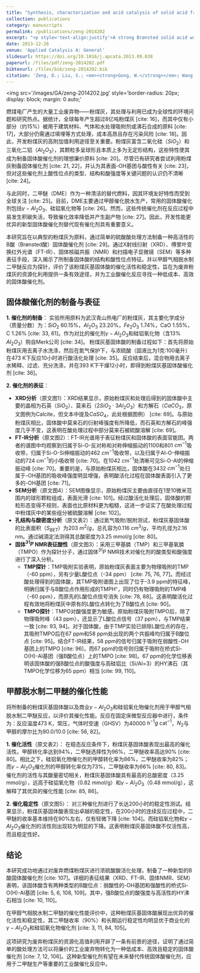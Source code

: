 ```yaml
---
title: "Synthesis, characterization and acid catalysis of solid acid from peanut shell"
collection: publications
category: manuscripts
permalink: /publications/zeng-2014202
excerpt: "<p style='text-align:justify'>A strong Brønsted solid acid was synthesized by sulfonation of the partially carbonized agricultural biowaste peanut shell. The acidity of the Brønsted solid acid was characterized by X-ray diffraction (XRD), Fourier-transform infrared spectra (FT-IR) and solid-state nuclear magnetic resonance (NMR) spectroscopy. The characterization results show that sulfonation on the peanut shell carbon produces a carbon based solid acid containing three functional Brønsted acid sites, weak acidic single bondOH groups, strong acidic single bondCOOH and single bondSO3H groups. The acid strength of the solid acid is stronger than that of HZSM-5(Si/Al = 75), but still weaker than that of 100% H2SO4. The catalytic reaction tests indicate that this solid acid catalyst exhibits high activity and excellent recyclability for biodiesel production.</p><img src='/images/GA/zeng-2014202.jpg' style='width: 400px; border-radius: 20px; display: block; margin: 0 auto;'>"
date: 2013-12-26
venue: 'Applied Catalysis A: General'
slidesurl: https://doi.org/10.1016/j.apcata.2013.09.038
paperurl: /files/pdf/zeng-2014202.pdf
bibtexurl: /files/bib/zeng-2014202.bib
citation: 'Zeng, D.; Liu, S.; <em><strong>Gong, W.</strong></em>; Wang, G.; Qiu, J.; Chen, H. Synthesis, Characterization and Acid Catalysis of Solid Acid from Peanut Shell. <em>Applied Catalysis A: General</em> <strong>2014</strong>, <em>469</em>, 284&ndash;289. https://doi.org/10.1016/j.apcata.2013.09.038.'
---
```



<img src='/images/GA/zeng-2014202.jpg' style='border-radius: 20px; display: block; margin: 0 auto;'


燃煤电厂产生的大量工业废弃物——粉煤灰，其处理与利用已成为全球性的环境问题和研究热点。据统计，全球每年产生超过8亿吨粉煤灰 [cite: 16]，而其中仅有小部分（约15%）被用于建筑材料、气体和水处理吸附剂或沸石合成的原料 [cite: 17]，大部分仍需通过填埋等方式处理，成本高昂且存在污染风险 [cite: 18]。因此，开发粉煤灰的高附加值利用途径至关重要。粉煤灰富含二氧化硅（$SiO_2$）和三氧化二铝（$Al_2O_3$），其颗粒多呈球形且本质上多为无定形结构，这些特性使其成为制备固体酸催化剂的理想廉价原料 [cite: 20]。尽管已有研究者尝试利用粉煤灰制备固体催化剂 [cite: 21, 22]，并认为其表面-OH基团与酸性有关 [cite: 23]，但对这些催化剂上酸性位点的类型、结构和酸强度等关键问题的认识仍不清晰 [cite: 24]。

与此同时，二甲醚（DME）作为一种清洁的替代燃料，因其环境友好特性而受到全球关注 [cite: 25]。目前，DME主要通过甲醇催化脱水生产，常用的固体酸催化剂包括$\gamma-Al_2O_3$、硅铝氧化物等 [cite: 26]。然而，这些传统催化剂在反应过程中易发生积碳失活，导致催化效率降低并产生副产物 [cite: 27]。因此，开发性能更优异的新型固体酸催化剂替代现有催化剂具有重要意义。

本研究旨在以典型的粉煤灰为原料，通过简单的硫酸酸处理方法制备一种高活性的B酸（Brønsted酸）固体酸催化剂 [cite: 29]。通过X射线衍射（XRD）、傅里叶变换红外光谱（FT-IR）、固体核磁共振（NMR）和扫描电子显微镜（SEM）等多种表征手段，深入揭示了所制备固体酸的结构和酸性位点特征。并以甲醇气相脱水制二甲醚反应为探针，评价了该粉煤灰基固体酸的催化活性和稳定性，旨在为废弃粉煤灰的资源化利用提供一条有效途径，并为工业酸催化反应寻找一种低成本、高效的固体酸催化剂。

## 固体酸催化剂的制备与表征

**1. 催化剂的制备**：
实验所用原料为武汉青山热电厂的粉煤灰，其主要化学成分（质量分数）为：$SiO_2$ 60.15%，$Al_2O_3$ 23.20%，$Fe_2O_3$ 1.74%，CaO 1.55%，C 1.26% [cite: 33, 61]。作为对比的催化剂$\gamma-Al_2O_3$和硅铝氧化物（含13% $Al_2O_3$）购自Merk公司 [cite: 34]。
粉煤灰基固体酸的制备过程如下：首先将原始粉煤灰用去离子水洗涤，然后在氮气保护下，与浓硫酸（固液比为1克:100毫升）在473 K下反应10小时进行酸活化处理 [cite: 35]。反应结束后，混合物用去离子水稀释、过滤、充分洗涤，并在393 K下干燥12小时，即得到粉煤灰基固体酸催化剂 [cite: 36]。

**2. 催化剂的表征**：
* **XRD分析**（原文图1）：XRD结果显示，原始粉煤灰和处理后得到的固体酸中主要的晶相为石英（$SiO_2$）、莫来石（$2SiO_2 \cdot 3Al_2O_3$）和方解石（$CaCO_3$，原文图例为Calcite，但文本中提及$CaSO_4$，此处根据图例） [cite: 69]。与原始粉煤灰相比，固体酸中莫来石的衍射峰强度有所降低，而石英和方解石的峰强度几乎不变，这表明在酸处理过程中部分莫来石被硫酸溶解 [cite: 69]。
* **FT-IR分析**（原文图2）：FT-IR光谱用于表征粉煤灰和固体酸的表面官能团。两者的谱图中均观察到归属于Si-O-反对称和对称伸缩振动的1100和801 $cm^{-1}$吸收带，归属于Si-O-Si伸缩振动的462 $cm^{-1}$吸收带，以及归属于Al-O-伸缩振动的724 $cm^{-1}$的小吸收带 [cite: 70]。在1042 $cm^{-1}$处清晰可见Si-O-Al的伸缩振动峰 [cite: 70]。重要的是，与原始粉煤灰相比，固体酸在3432 $cm^{-1}$处归属于-OH基团的吸收峰强度明显增强，表明酸活化过程在固体酸表面引入了更多的-OH基团 [cite: 71]。
* **SEM分析**（原文图4）：SEM图像显示，原始粉煤灰主要由直径在1至10微米范围内的球形颗粒组成，表面光滑 [cite: 101]。经过酸活化处理后，固体酸的颗粒形态变得不规则，表面也比原材料更为粗糙，这进一步证实了在酸处理过程中粉煤灰中的某些组分被硫酸溶解 [cite: 102]。
* **孔结构与酸密度分析**（原文表2）：通过氮气吸附/脱附测试，粉煤灰基固体酸的比表面积（$S_{BET}$）为203 $m^2/g$，总孔容为0.116 $cm^3/g$，平均孔径为2.16 nm。通过碱滴定法测得其总酸密度为3.25 mmol/g [cite: 80]。
* **固体$^{31}P$ NMR表征酸性**（原文图3）：采用三甲基膦（TMP）和三甲基氧膦（TMPO）作为探针分子，通过固体$^{31}P$ NMR技术对催化剂的酸类型和酸强度进行了深入分析。
    * **TMP探针**：TMP吸附实验表明，原始粉煤灰表面主要为物理吸附的TMP（-60 ppm），另有少量L酸位点（-34 ppm） [cite: 75, 76, 77]。而经过酸处理得到的固体酸，其TMP吸附谱图上出现了位于-3.9 ppm的特征峰，明确归属于与B酸位点作用形成的TMPH⁺，同时仍有物理吸附的TMP峰（-60 ppm），而原先的L酸位点信号消失 [cite: 78, 88]。这表明酸活化过程有效地将粉煤灰中原有的L酸位点转化为了B酸位点 [cite: 90]。
    * **TMPO探针**：TMPO对酸强度更为敏感。原始粉煤灰吸附TMPO后，除了物理吸附峰（43 ppm），还显示了L酸位点信号（37 ppm），与TMP结果一致 [cite: 93, 94]。对于固体酸，由于TMP实验已排除L酸位点的存在，其吸附TMPO后在67 ppm和58 ppm处出现的两个共振峰均归属于B酸位点 [cite: 95]。结合FT-IR结果，58 ppm的信号归属于吸附在弱酸性-OH基团上的TMPO [cite: 96]，而67 ppm的信号则归属于吸附在桥式Si-O(H)-Al基团（强B酸位点）上的TMPO [cite: 98]。67 ppm的化学位移表明该固体酸的强B酸位点的酸强度与高硅铝比（Si/Al=3）的HY沸石（其TMPO化学位移为65 ppm）相当 [cite: 99, 110]。

## 甲醇脱水制二甲醚的催化性能

将所制备的粉煤灰基固体酸以及商业$\gamma-Al_2O_3$和硅铝氧化物催化剂用于甲醇气相脱水制二甲醚反应，以评价其催化性能。反应在固定床微型反应器中进行，条件为：反应温度473 K，常压，气体时空速（GHSV）为40000 $h^{-1} g \text{ cat}^{-1}$，$N_2$与甲醇的摩尔比为90.0/10.0 [cite: 56, 82]。

**1. 催化活性**（原文表2）：
在稳态反应条件下，粉煤灰基固体酸表现出最高的催化活性。甲醇转化率达到94%，二甲醚选择性为96%，二甲醚收率高达90% [cite: 80]。相比之下，硅铝氧化物催化剂的甲醇转化率为86%，二甲醚收率为82%；而$\gamma-Al_2O_3$催化剂的甲醇转化率仅为73%，二甲醚收率为66% [cite: 80, 83]。催化剂的活性与其酸量密切相关，粉煤灰基固体酸具有最高的总酸密度（3.25 mmol/g），远高于硅铝氧化物（0.82 mmol/g）和$\gamma-Al_2O_3$（0.48 mmol/g），这解释了其优异的催化性能 [cite: 85, 86]。

**2. 催化稳定性**（原文图5）：
对三种催化剂进行了长达200小时的稳定性测试。结果显示，粉煤灰基固体酸表现出卓越的稳定性，在200小时的连续反应过程中，二甲醚的收率基本维持在90%左右，仅有轻微下降 [cite: 104]。而硅铝氧化物和$\gamma-Al_2O_3$催化剂的活性则出现较为明显的下降。这表明粉煤灰基固体酸不仅活性高，而且稳定性好。

## 结论

本研究成功地通过对废弃燃煤粉煤灰进行浓硫酸酸活化处理，制备了一种新型的B酸固体酸催化剂 [cite: 107]。详细的表征结果（XRD、FT-IR、固体NMR、SEM）表明，该固体酸含有两种类型的B酸位点：弱酸性的-OH基团和强酸性的桥式Si-O(H)-Al基团 [cite: 5, 6, 108, 109]。其中，强B酸位点的酸强度与高活性的HY沸石相当 [cite: 10, 110]。

在甲醇气相脱水制二甲醚的催化性能评价中，这种粉煤灰基固体酸展现出优异的催化活性和稳定性，其二甲醚收率（90%）和长期运行稳定性均明显优于商业化的$\gamma-Al_2O_3$和硅铝氧化物催化剂 [cite: 3, 11, 84, 105]。

这项研究为废弃粉煤灰的资源化高值利用开辟了一条有前景的途径，证明了通过简单的酸处理方法可以将廉价的工业废弃物转化为一种低成本、高效且稳定的固体酸催化剂 [cite: 7, 12, 106]。这种新型催化剂有望在未来替代传统固体酸催化剂，应用于二甲醚生产等重要的工业酸催化反应中。
